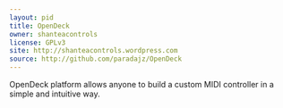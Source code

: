 ```yaml
---
layout: pid
title: OpenDeck
owner: shanteacontrols
license: GPLv3
site: http://shanteacontrols.wordpress.com
source: http://github.com/paradajz/OpenDeck
---
```

OpenDeck platform allows anyone to build a custom MIDI controller in a simple and intuitive way.